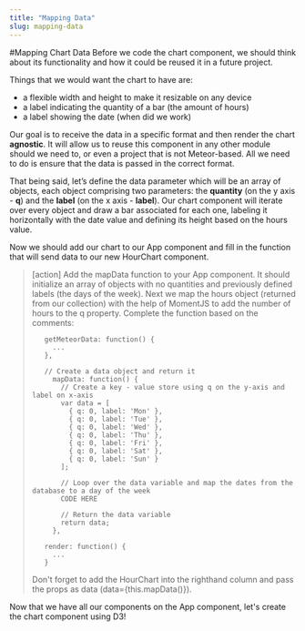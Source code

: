```yaml
---
title: "Mapping Data"
slug: mapping-data
---     
```


#Mapping Chart Data
Before we code the chart component, we should think about its functionality and how it could be reused it in a future project.

Things that we would want the chart to have are:

* a flexible width and height to make it resizable on any device
* a label indicating the quantity of a bar (the amount of hours)
* a label showing the date (when did we work)

Our goal is to receive the data in a specific format and then render the chart **agnostic**. It will allow us to reuse this component in any other module should we need to, or even a project that is not Meteor-based. All we need to do is ensure that the data is passed in the correct format.

That being said, let’s define the data parameter which will be an array of objects, each object comprising two parameters: the **quantity** (on the y axis - **q**) and the **label** (on the x axis - **label**). Our chart component will iterate over every object and draw a bar associated for each one, labeling it horizontally with the date value and defining its height based on the hours value.

Now we should add our chart to our App component and fill in the function that will send data to our new HourChart component.

> [action]
> Add the mapData function to your App component. It should initialize an array of objects with no quantities and previously defined labels (the days of the week). Next we map the hours object (returned from our collection) with the help of MomentJS to add the number of hours to the q property. Complete the function based on the comments:
>
>```
>    getMeteorData: function() {
>      ...
>    },
>    
>    // Create a data object and return it
>      mapData: function() {     
>        // Create a key - value store using q on the y-axis and label on x-axis
>        var data = [
>          { q: 0, label: 'Mon' },
>          { q: 0, label: 'Tue' },
>          { q: 0, label: 'Wed' },
>          { q: 0, label: 'Thu' },
>          { q: 0, label: 'Fri' },
>          { q: 0, label: 'Sat' },
>          { q: 0, label: 'Sun' }
>        ];
>    
>        // Loop over the data variable and map the dates from the database to a day of the week
>        CODE HERE
>        
>        // Return the data variable
>        return data;
>      },
>    
>    render: function() {
>      ...
>    }
> ```
> 
> Don't forget to add the HourChart into the righthand column and pass the props as data (data={this.mapData()}).

Now that we have all our components on the App component, let's create the chart component using D3!
